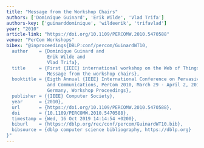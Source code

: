 ```yaml
---
title: "Message from the Workshop Chairs"
authors: ['Dominique Guinard', 'Erik Wilde', 'Vlad Trifa']
authors-key: ['guinarddominique', 'wildeerik', 'trifavlad']
year: "2010"
article-link: "https://doi.org/10.1109/PERCOMW.2010.5470588"
venue: "PerCom Workshops"
bibex: "@inproceedings{DBLP:conf/percom/GuinardWT10,
  author    = {Dominique Guinard and
               Erik Wilde and
               Vlad Trifa},
  title     = {First {IEEE} international workshop on the Web of Things WoT 2010:
               Message from the workshop chairs},
  booktitle = {Eigth Annual {IEEE} International Conference on Pervasive Computing
               and Communications, PerCom 2010, March 29 - April 2, 2010, Mannheim,
               Germany, Workshop Proceedings},
  publisher = {{IEEE} Computer Society},
  year      = {2010},
  url       = {https://doi.org/10.1109/PERCOMW.2010.5470588},
  doi       = {10.1109/PERCOMW.2010.5470588},
  timestamp = {Wed, 16 Oct 2019 14:14:54 +0200},
  biburl    = {https://dblp.org/rec/conf/percom/GuinardWT10.bib},
  bibsource = {dblp computer science bibliography, https://dblp.org}
}"
---
```

